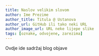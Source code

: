 ```yaml
---
title: Naslov velikim slovom
author: Ime Prezime
author_title: Titula @ Ustanova
author_url: GitHub ili tako neki URL
author_image_url: URL neke lijepe slike
tags: [oznake, odvojene, zarezima]
---
```


Ovdje ide sadržaj blog objave
